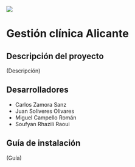 ![](http://ilemiprojects.com/Altamira/wp-content/uploads/2016/10/banner-home-3.jpg)

# Gestión clínica Alicante 

## Descripción del proyecto
(Descripción)

## Desarrolladores

* Carlos Zamora Sanz
* Juan Soliveres Olivares
* Miguel Campello Román
* Soufyan Rhazili Raoui

## Guía de instalación
(Guía)



